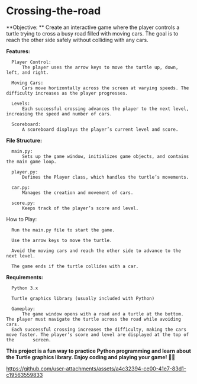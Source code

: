 # Crossing-the-road
**Objective: **
        Create an interactive game where the player controls a turtle trying to cross a busy road filled with moving cars. The goal is to reach the other side safely without colliding with any cars.

**Features:**

      Player Control: 
          The player uses the arrow keys to move the turtle up, down, left, and right.
    
      Moving Cars: 
          Cars move horizontally across the screen at varying speeds. The difficulty increases as the player progresses.
          
      Levels: 
          Each successful crossing advances the player to the next level, increasing the speed and number of cars.
          
      Scoreboard:
          A scoreboard displays the player’s current level and score.

      
**File Structure:**

      main.py: 
          Sets up the game window, initializes game objects, and contains the main game loop.
          
      player.py: 
          Defines the Player class, which handles the turtle’s movements.
          
      car.py: 
          Manages the creation and movement of cars.
          
      score.py: 
          Keeps track of the player’s score and level.

      
How to Play:

      Run the main.py file to start the game.
      
      Use the arrow keys to move the turtle.
    
      Avoid the moving cars and reach the other side to advance to the next level.
      
      The game ends if the turtle collides with a car.
    
      
**Requirements:**

      Python 3.x
      
      Turtle graphics library (usually included with Python)
      
      Gameplay: 
          The game window opens with a road and a turtle at the bottom. The player must navigate the turtle across the road while avoiding cars.
      Each successful crossing increases the difficulty, making the cars move faster. The player’s score and level are displayed at the top of the       screen.


**This project is a fun way to practice Python programming and learn about the Turtle graphics library. Enjoy coding and playing your game! 🐢🚗**


https://github.com/user-attachments/assets/a4c32394-ce00-41e7-83d1-c19563559833


      

